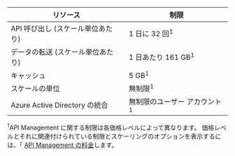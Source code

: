 | リソース| 制限|
|-----------------------------------|------------------------------------------|
| API 呼び出し (スケール単位あたり) | 1 日に 32 回<sup>1</sup>|
| データの転送 (スケール単位あたり) | 1 日あたり 161 GB<sup>1</sup>|
| キャッシュ| 5 GB<sup>1</sup>|
| スケールの単位| 無制限<sup>1</sup>|
| Azure Active Directory の統合| 無制限のユーザー アカウント<sup>1</sup>|

<sup>1</sup>API Management に関する制限は各価格レベルによって異なります。 価格レベルとそれに関連付けられている制限とスケーリングのオプションを表示するには、「 [API Management の料金](http://azure.microsoft.com/pricing/details/api-management/)します。




